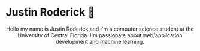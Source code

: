 # Justin Roderick 🦕

<div align="center">
Hello my name is Justin Roderick and i'm a computer science student at the University of Central Florida. I'm passionate about web/application development and machine learning.
</div>

<!--
**JustinRoderick/JustinRoderick** is a ✨ _special_ ✨ repository because its `README.md` (this file) appears on your GitHub profile.

Here are some ideas to get you started:

- 🔭 I’m currently working on ...
- 🌱 I’m currently learning ...
- 👯 I’m looking to collaborate on ...
- 🤔 I’m looking for help with ...
- 💬 Ask me about ...
- 📫 How to reach me: ...
- 😄 Pronouns: ...
- ⚡ Fun fact: ...
-->

